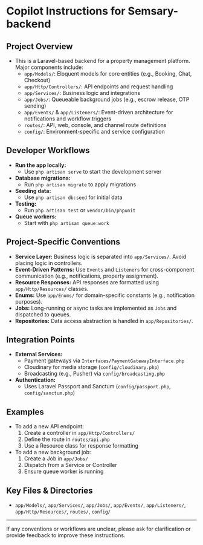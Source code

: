 # Copilot Instructions for Semsary-backend

## Project Overview
- This is a Laravel-based backend for a property management platform. Major components include:
  - `app/Models/`: Eloquent models for core entities (e.g., Booking, Chat, Checkout)
  - `app/Http/Controllers/`: API endpoints and request handling
  - `app/Services/`: Business logic and integrations
  - `app/Jobs/`: Queueable background jobs (e.g., escrow release, OTP sending)
  - `app/Events/` & `app/Listeners/`: Event-driven architecture for notifications and workflow triggers
  - `routes/`: API, web, console, and channel route definitions
  - `config/`: Environment-specific and service configuration

## Developer Workflows
- **Run the app locally:**
  - Use `php artisan serve` to start the development server
- **Database migrations:**
  - Run `php artisan migrate` to apply migrations
- **Seeding data:**
  - Use `php artisan db:seed` for initial data
- **Testing:**
  - Run `php artisan test` or `vendor/bin/phpunit`
- **Queue workers:**
  - Start with `php artisan queue:work`

## Project-Specific Conventions
- **Service Layer:** Business logic is separated into `app/Services/`. Avoid placing logic in controllers.
- **Event-Driven Patterns:** Use `Events` and `Listeners` for cross-component communication (e.g., notifications, property assignment).
- **Resource Responses:** API responses are formatted using `app/Http/Resources/` classes.
- **Enums:** Use `app/Enums/` for domain-specific constants (e.g., notification purposes).
- **Jobs:** Long-running or async tasks are implemented as `Jobs` and dispatched to queues.
- **Repositories:** Data access abstraction is handled in `app/Repositories/`.

## Integration Points
- **External Services:**
  - Payment gateways via `Interfaces/PaymentGatewayInterface.php`
  - Cloudinary for media storage (`config/cloudinary.php`)
  - Broadcasting (e.g., Pusher) via `config/broadcasting.php`
- **Authentication:**
  - Uses Laravel Passport and Sanctum (`config/passport.php`, `config/sanctum.php`)

## Examples
- To add a new API endpoint:
  1. Create a controller in `app/Http/Controllers/`
  2. Define the route in `routes/api.php`
  3. Use a Resource class for response formatting
- To add a new background job:
  1. Create a Job in `app/Jobs/`
  2. Dispatch from a Service or Controller
  3. Ensure queue worker is running

## Key Files & Directories
- `app/Models/`, `app/Services/`, `app/Jobs/`, `app/Events/`, `app/Listeners/`, `app/Http/Resources/`, `routes/`, `config/`

---

If any conventions or workflows are unclear, please ask for clarification or provide feedback to improve these instructions.
